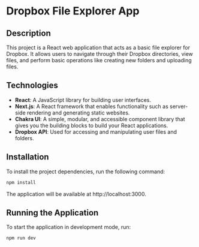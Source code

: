 # Dropbox File Explorer App

## Description

This project is a React web application that acts as a basic file explorer for Dropbox. It allows users to navigate through their Dropbox directories, view files, and perform basic operations like creating new folders and uploading files.

## Technologies

- **React**: A JavaScript library for building user interfaces.
- **Next.js**: A React framework that enables functionality such as server-side rendering and generating static websites.
- **Chakra UI**: A simple, modular, and accessible component library that gives you the building blocks to build your React applications.
- **Dropbox API**: Used for accessing and manipulating user files and folders.

## Installation

To install the project dependencies, run the following command:

```bash
npm install
```
The application will be available at http://localhost:3000.

## Running the Application
To start the application in development mode, run:
```bash
npm run dev
```
